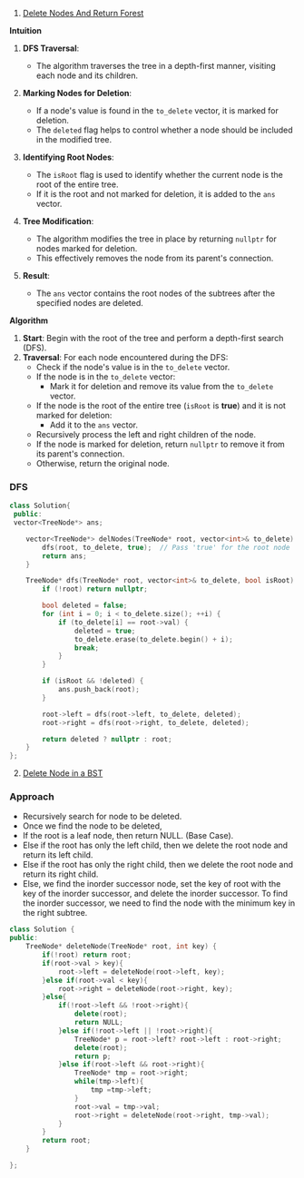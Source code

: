 1. [Delete Nodes And Return Forest](https://leetcode.com/problems/delete-nodes-and-return-forest/)

**Intuition**

1. **DFS Traversal**:
    - The algorithm traverses the tree in a depth-first manner, visiting each node and its children.
2. **Marking Nodes for Deletion**:

    - If a node's value is found in the `to_delete` vector, it is marked for deletion.
    - The `deleted` flag helps to control whether a node should be included in the modified tree.

3. **Identifying Root Nodes**:

    - The `isRoot` flag is used to identify whether the current node is the root of the entire tree.
    - If it is the root and not marked for deletion, it is added to the `ans` vector.

4. **Tree Modification**:

    - The algorithm modifies the tree in place by returning `nullptr` for nodes marked for deletion.
    - This effectively removes the node from its parent's connection.

5. **Result**:
    - The `ans` vector contains the root nodes of the subtrees after the specified nodes are deleted.

**Algorithm**

1. **Start**: Begin with the root of the tree and perform a depth-first search (DFS).
2. **Traversal**: For each node encountered during the DFS:
    - Check if the node's value is in the `to_delete` vector.
    - If the node is in the `to_delete` vector:
        - Mark it for deletion and remove its value from the `to_delete` vector.
    - If the node is the root of the entire tree (`isRoot` is **true**) and it is not marked for deletion:
        - Add it to the `ans` vector.
    - Recursively process the left and right children of the node.
    - If the node is marked for deletion, return `nullptr` to remove it from its parent's connection.
    - Otherwise, return the original node.

### DFS

```cpp
class Solution{
 public:
 vector<TreeNode*> ans;

    vector<TreeNode*> delNodes(TreeNode* root, vector<int>& to_delete) {
        dfs(root, to_delete, true);  // Pass 'true' for the root node
        return ans;
    }

    TreeNode* dfs(TreeNode* root, vector<int>& to_delete, bool isRoot) {
        if (!root) return nullptr;

        bool deleted = false;
        for (int i = 0; i < to_delete.size(); ++i) {
            if (to_delete[i] == root->val) {
                deleted = true;
                to_delete.erase(to_delete.begin() + i);
                break;
            }
        }

        if (isRoot && !deleted) {
            ans.push_back(root);
        }

        root->left = dfs(root->left, to_delete, deleted);
        root->right = dfs(root->right, to_delete, deleted);

        return deleted ? nullptr : root;
    }
};
```

2. [Delete Node in a BST](https://leetcode.com/problems/delete-node-in-a-bst/)

### Approach

-   Recursively search for node to be deleted.
-   Once we find the node to be deleted,
-   If the root is a leaf node, then return NULL. (Base Case).
-   Else if the root has only the left child, then we delete the root node and return its left child.
-   Else if the root has only the right child, then we delete the root node and return its right child.
-   Else, we find the inorder successor node, set the key of root with the key of the inorder successor, and delete the inorder successor. To find the inorder successor, we need to find the node with the minimum key in the right subtree.

```cpp
class Solution {
public:
    TreeNode* deleteNode(TreeNode* root, int key) {
        if(!root) return root;
        if(root->val > key){
            root->left = deleteNode(root->left, key);
        }else if(root->val < key){
            root->right = deleteNode(root->right, key);
        }else{
            if(!root->left && !root->right){
                delete(root);
                return NULL;
            }else if(!root->left || !root->right){
                TreeNode* p = root->left? root->left : root->right;
                delete(root);
                return p;
            }else if(root->left && root->right){
                TreeNode* tmp = root->right;
                while(tmp->left){
                    tmp =tmp->left;
                }
                root->val = tmp->val;
                root->right = deleteNode(root->right, tmp->val);
            }
        }
        return root;
    }

};
```
